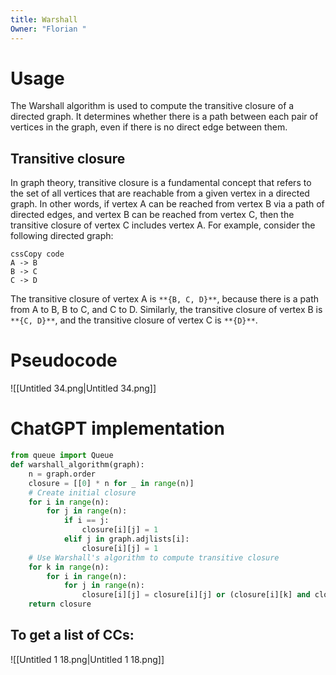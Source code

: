 ```yaml
---
title: Warshall
Owner: "Florian "
---
```

# Usage
The Warshall algorithm is used to compute the transitive closure of a directed graph. It determines whether there is a path between each pair of vertices in the graph, even if there is no direct edge between them.
## Transitive closure
In graph theory, transitive closure is a fundamental concept that refers to the set of all vertices that are reachable from a given vertex in a directed graph. In other words, if vertex A can be reached from vertex B via a path of directed edges, and vertex B can be reached from vertex C, then the transitive closure of vertex C includes vertex A.
For example, consider the following directed graph:
```Plain
cssCopy code
A -> B
B -> C
C -> D
```
The transitive closure of vertex A is `**{B, C, D}**`, because there is a path from A to B, B to C, and C to D. Similarly, the transitive closure of vertex B is `**{C, D}**`, and the transitive closure of vertex C is `**{D}**`.
# Pseudocode
![[Untitled 34.png|Untitled 34.png]]

# ChatGPT implementation
```Python
from queue import Queue
def warshall_algorithm(graph):
    n = graph.order
    closure = [[0] * n for _ in range(n)]
    # Create initial closure
    for i in range(n):
        for j in range(n):
            if i == j:
                closure[i][j] = 1
            elif j in graph.adjlists[i]:
                closure[i][j] = 1
    # Use Warshall's algorithm to compute transitive closure
    for k in range(n):
        for i in range(n):
            for j in range(n):
                closure[i][j] = closure[i][j] or (closure[i][k] and closure[k][j])
    return closure
```
## To get a list of CCs:
![[Untitled 1 18.png|Untitled 1 18.png]]

